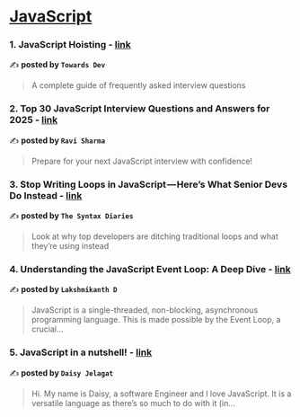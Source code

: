 
<h1><a href=https://medium.com/tag/javascript-development/recommended target="_blank" rel="noopener noreferrer">JavaScript</a></h1>
<h3>1. JavaScript Hoisting - <a href="https://medium.com/towardsdev/javascript-hoisting-f1f6924249c9" target="_blank" rel="noopener noreferrer">link</a></h3>

✍️ **posted by `Towards Dev`**

<blockquote>A complete guide of frequently asked interview questions</blockquote>

<h3>2. Top 30 JavaScript Interview Questions and Answers for 2025 - <a href="https://medium.com/@javascriptcentric/top-30-javascript-interview-questions-and-answers-for-2024-7f1e2d1d0638" target="_blank" rel="noopener noreferrer">link</a></h3>

✍️ **posted by `Ravi Sharma`**

<blockquote>Prepare for your next JavaScript interview with confidence!</blockquote>

<h3>3. Stop Writing Loops in JavaScript — Here’s What Senior Devs Do Instead - <a href="https://medium.com/the-syntax-diaries/stop-writing-loops-in-javascript-heres-what-senior-devs-do-instead-e5e173976766" target="_blank" rel="noopener noreferrer">link</a></h3>

✍️ **posted by `The Syntax Diaries`**

<blockquote>Look at why top developers are ditching traditional loops and what they’re using instead</blockquote>

<h3>4. Understanding the JavaScript Event Loop: A Deep Dive - <a href="https://medium.com/@lakshmikantha.aries/understanding-the-javascript-event-loop-a-deep-dive-3e20202715df" target="_blank" rel="noopener noreferrer">link</a></h3>

✍️ **posted by `Lakshmikanth D`**

<blockquote>JavaScript is a single-threaded, non-blocking, asynchronous programming language. This is made possible by the Event Loop, a crucial…</blockquote>

<h3>5. JavaScript in a nutshell! - <a href="https://medium.com/@daisyjelagat/javascript-in-a-nutshell-669dab5b6e78" target="_blank" rel="noopener noreferrer">link</a></h3>

✍️ **posted by `Daisy Jelagat`**

<blockquote>Hi. My name is Daisy, a software Engineer and I love JavaScript. It is a versatile language as there’s so much to do with it (in…</blockquote>

